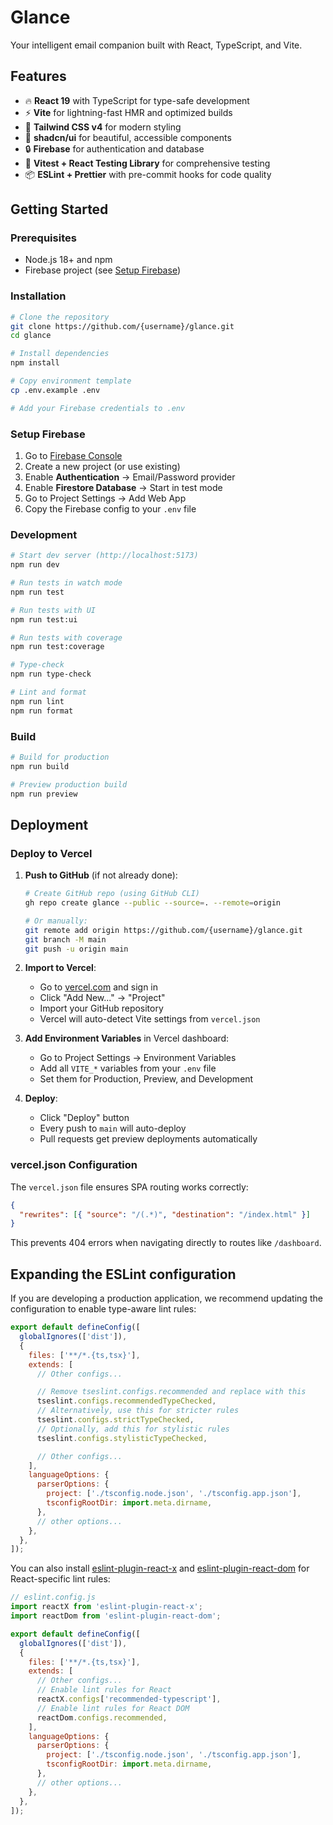 # Glance

Your intelligent email companion built with React, TypeScript, and Vite.

## Features

- 🔥 **React 19** with TypeScript for type-safe development
- ⚡ **Vite** for lightning-fast HMR and optimized builds
- 🎨 **Tailwind CSS v4** for modern styling
- 🧩 **shadcn/ui** for beautiful, accessible components
- 🔒 **Firebase** for authentication and database
- 🧪 **Vitest + React Testing Library** for comprehensive testing
- 📦 **ESLint + Prettier** with pre-commit hooks for code quality

## Getting Started

### Prerequisites

- Node.js 18+ and npm
- Firebase project (see [Setup Firebase](#setup-firebase))

### Installation

```bash
# Clone the repository
git clone https://github.com/{username}/glance.git
cd glance

# Install dependencies
npm install

# Copy environment template
cp .env.example .env

# Add your Firebase credentials to .env
```

### Setup Firebase

1. Go to [Firebase Console](https://console.firebase.google.com/)
2. Create a new project (or use existing)
3. Enable **Authentication** → Email/Password provider
4. Enable **Firestore Database** → Start in test mode
5. Go to Project Settings → Add Web App
6. Copy the Firebase config to your `.env` file

### Development

```bash
# Start dev server (http://localhost:5173)
npm run dev

# Run tests in watch mode
npm run test

# Run tests with UI
npm run test:ui

# Run tests with coverage
npm run test:coverage

# Type-check
npm run type-check

# Lint and format
npm run lint
npm run format
```

### Build

```bash
# Build for production
npm run build

# Preview production build
npm run preview
```

## Deployment

### Deploy to Vercel

1. **Push to GitHub** (if not already done):

   ```bash
   # Create GitHub repo (using GitHub CLI)
   gh repo create glance --public --source=. --remote=origin

   # Or manually:
   git remote add origin https://github.com/{username}/glance.git
   git branch -M main
   git push -u origin main
   ```

2. **Import to Vercel**:
   - Go to [vercel.com](https://vercel.com) and sign in
   - Click "Add New..." → "Project"
   - Import your GitHub repository
   - Vercel will auto-detect Vite settings from `vercel.json`

3. **Add Environment Variables** in Vercel dashboard:
   - Go to Project Settings → Environment Variables
   - Add all `VITE_*` variables from your `.env` file
   - Set them for Production, Preview, and Development

4. **Deploy**:
   - Click "Deploy" button
   - Every push to `main` will auto-deploy
   - Pull requests get preview deployments automatically

### vercel.json Configuration

The `vercel.json` file ensures SPA routing works correctly:

```json
{
  "rewrites": [{ "source": "/(.*)", "destination": "/index.html" }]
}
```

This prevents 404 errors when navigating directly to routes like `/dashboard`.

## Expanding the ESLint configuration

If you are developing a production application, we recommend updating the configuration to enable type-aware lint rules:

```js
export default defineConfig([
  globalIgnores(['dist']),
  {
    files: ['**/*.{ts,tsx}'],
    extends: [
      // Other configs...

      // Remove tseslint.configs.recommended and replace with this
      tseslint.configs.recommendedTypeChecked,
      // Alternatively, use this for stricter rules
      tseslint.configs.strictTypeChecked,
      // Optionally, add this for stylistic rules
      tseslint.configs.stylisticTypeChecked,

      // Other configs...
    ],
    languageOptions: {
      parserOptions: {
        project: ['./tsconfig.node.json', './tsconfig.app.json'],
        tsconfigRootDir: import.meta.dirname,
      },
      // other options...
    },
  },
]);
```

You can also install [eslint-plugin-react-x](https://github.com/Rel1cx/eslint-react/tree/main/packages/plugins/eslint-plugin-react-x) and [eslint-plugin-react-dom](https://github.com/Rel1cx/eslint-react/tree/main/packages/plugins/eslint-plugin-react-dom) for React-specific lint rules:

```js
// eslint.config.js
import reactX from 'eslint-plugin-react-x';
import reactDom from 'eslint-plugin-react-dom';

export default defineConfig([
  globalIgnores(['dist']),
  {
    files: ['**/*.{ts,tsx}'],
    extends: [
      // Other configs...
      // Enable lint rules for React
      reactX.configs['recommended-typescript'],
      // Enable lint rules for React DOM
      reactDom.configs.recommended,
    ],
    languageOptions: {
      parserOptions: {
        project: ['./tsconfig.node.json', './tsconfig.app.json'],
        tsconfigRootDir: import.meta.dirname,
      },
      // other options...
    },
  },
]);
```

